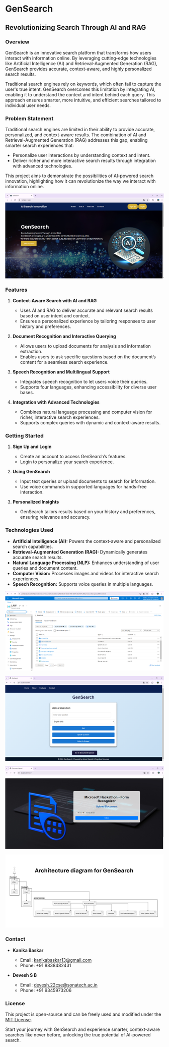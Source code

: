 # GenSearch

## Revolutionizing Search Through AI and RAG

### Overview

GenSearch is an innovative search platform that transforms how users interact with information online. By leveraging cutting-edge technologies like Artificial Intelligence (AI) and Retrieval-Augmented Generation (RAG), GenSearch provides accurate, context-aware, and highly personalized search results.

Traditional search engines rely on keywords, which often fail to capture the user's true intent. GenSearch overcomes this limitation by integrating AI, enabling it to understand the context and intent behind each query. This approach ensures smarter, more intuitive, and efficient searches tailored to individual user needs.

### Problem Statement

Traditional search engines are limited in their ability to provide accurate, personalized, and context-aware results. The combination of AI and Retrieval-Augmented Generation (RAG) addresses this gap, enabling smarter search experiences that:

- Personalize user interactions by understanding context and intent.
- Deliver richer and more interactive search results through integration with advanced technologies.

This project aims to demonstrate the possibilities of AI-powered search innovation, highlighting how it can revolutionize the way we interact with information online.

![GenSearch Overview](https://github.com/kanikabaskar/Azure-Hackathon-dec/blob/ae9d098eb857e37c608dc5d0c3917f88aa2ab58c/GenSearch.png)

### Features

1. **Context-Aware Search with AI and RAG**

   - Uses AI and RAG to deliver accurate and relevant search results based on user intent and context.
   - Ensures a personalized experience by tailoring responses to user history and preferences.

2. **Document Recognition and Interactive Querying**

   - Allows users to upload documents for analysis and information extraction.
   - Enables users to ask specific questions based on the document’s content for a seamless search experience.

3. **Speech Recognition and Multilingual Support**

   - Integrates speech recognition to let users voice their queries.
   - Supports four languages, enhancing accessibility for diverse user bases.

4. **Integration with Advanced Technologies**

   - Combines natural language processing and computer vision for richer, interactive search experiences.
   - Supports complex queries with dynamic and context-aware results.



### Getting Started

1. **Sign Up and Login**

   - Create an account to access GenSearch’s features.
   - Login to personalize your search experience.

2. **Using GenSearch**

   - Input text queries or upload documents to search for information.
   - Use voice commands in supported languages for hands-free interaction.

3. **Personalized Insights**

   - GenSearch tailors results based on your history and preferences, ensuring relevance and accuracy.

### Technologies Used

- **Artificial Intelligence (AI):** Powers the context-aware and personalized search capabilities.
- **Retrieval-Augmented Generation (RAG):** Dynamically generates accurate search results.
- **Natural Language Processing (NLP):** Enhances understanding of user queries and document content.
- **Computer Vision:** Processes images and videos for interactive search experiences.
- **Speech Recognition:** Supports voice queries in multiple languages.
  
![GenSearch Overview](https://github.com/kanikabaskar/Azure-Hackathon-dec/blob/ae9d098eb857e37c608dc5d0c3917f88aa2ab58c/Azure.png)

![GenSearch Overview](https://github.com/kanikabaskar/Azure-Hackathon-dec/blob/ae9d098eb857e37c608dc5d0c3917f88aa2ab58c/Demo.png)

![GenSearch Overview](https://github.com/kanikabaskar/Azure-Hackathon-dec/blob/ae9d098eb857e37c608dc5d0c3917f88aa2ab58c/Document.png)

![GenSearch Overview](https://github.com/kanikabaskar/Azure-Hackathon-dec/blob/ae9d098eb857e37c608dc5d0c3917f88aa2ab58c/Architecutre.png)

### Contact

- **Kanika Baskar**

  - Email: [kanikabaskar13@gmail.com](mailto:kanikabaskar13@gmail.com)
  - Phone: +91 8838482431

- **Devesh S B**

  - Email: [devesh.22cse@sonatech.ac.in](mailto:devesh.22cse@sonatech.ac.in)
  - Phone: +91 9345973206

### License

This project is open-source and can be freely used and modified under the [MIT License](LICENSE).

Start your journey with GenSearch and experience smarter, context-aware searches like never before, unlocking the true potential of AI-powered search.
